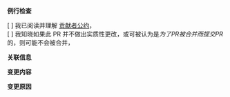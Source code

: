 **例行检查**  

<!-- 请在下面的 [ ] 中删除空格并打 x ，表示已完成相关检查 -->

[ ] 我已阅读并理解 [贡献者公约](/CODE_OF_CONDUCT.md)，  
[ ] 我知晓如果此 PR 并不做出实质性更改，或可被认为是*为了PR被合并而提交PR*的，则可能不会被合并，

**关联信息**

<!--
如此 PR 解决了一个 Issue, 请在下方填写
resolves #<issue_number>，例如：
resolves #1234
-->

<!-- 若以上均没有，请删除此节 -->

**变更内容**

<!-- 请在下方简要描述此 PR 的变更内容 -->

**变更原因**

<!-- 请在下方简要描述此 PR 的变更原因 -->